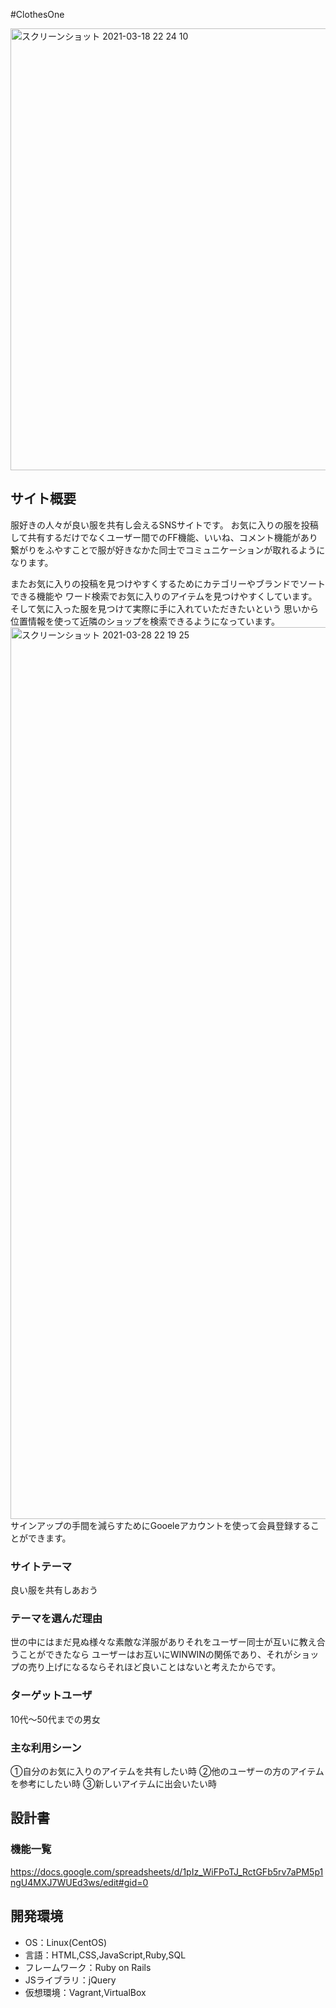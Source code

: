 #ClothesOne

<img width="707" alt="スクリーンショット 2021-03-18 22 24 10" src="https://user-images.githubusercontent.com/69415368/111633917-5675b480-8839-11eb-9815-ab67cc82b97f.png">

## サイト概要
服好きの人々が良い服を共有し会えるSNSサイトです。
お気に入りの服を投稿して共有するだけでなくユーザー間でのFF機能、いいね、コメント機能があり
繋がりをふやすことで服が好きなかた同士でコミュニケーションが取れるようになります。

またお気に入りの投稿を見つけやすくするためにカテゴリーやブランドでソートできる機能や
ワード検索でお気に入りのアイテムを見つけやすくしています。
そして気に入った服を見つけて実際に手に入れていただきたいという
思いから位置情報を使って近隣のショップを検索できるようになっています。
<img width="1427" alt="スクリーンショット 2021-03-28 22 19 25" src="https://user-images.githubusercontent.com/69415368/112753788-19b57480-9014-11eb-8f10-8efd4505c896.png">
サインアップの手間を減らすためにGooeleアカウントを使って会員登録することができます。


### サイトテーマ
良い服を共有しあおう

### テーマを選んだ理由
世の中にはまだ見ぬ様々な素敵な洋服がありそれをユーザー同士が互いに教え合うことができたなら
ユーザーはお互いにWINWINの関係であり、それがショップの売り上げになるならそれほど良いことはないと考えたからです。

### ターゲットユーザ
10代〜50代までの男女

### 主な利用シーン
①自分のお気に入りのアイテムを共有したい時
②他のユーザーの方のアイテムを参考にしたい時
③新しいアイテムに出会いたい時

## 設計書

### 機能一覧
https://docs.google.com/spreadsheets/d/1pIz_WiFPoTJ_RctGFb5rv7aPM5p1ngU4MXJ7WUEd3ws/edit#gid=0

## 開発環境
- OS：Linux(CentOS)
- 言語：HTML,CSS,JavaScript,Ruby,SQL
- フレームワーク：Ruby on Rails
- JSライブラリ：jQuery
- 仮想環境：Vagrant,VirtualBox

